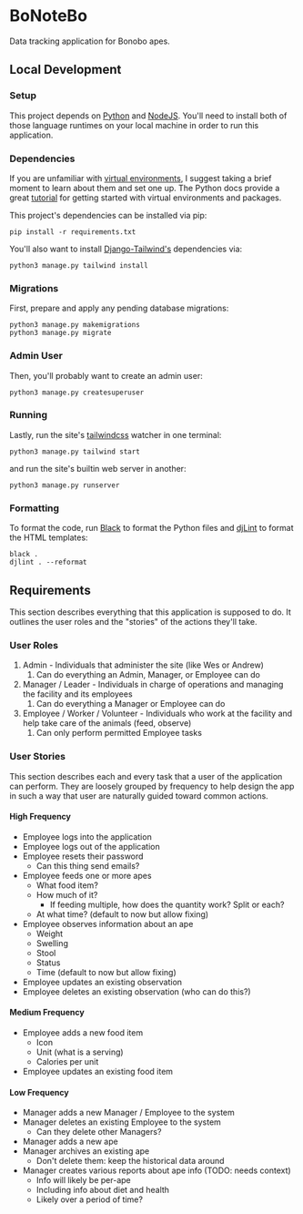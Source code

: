 # BoNoteBo

Data tracking application for Bonobo apes.

## Local Development

### Setup

This project depends on [Python](https://www.python.org/) and [NodeJS](https://nodejs.org/en).
You'll need to install both of those language runtimes on your local machine in order to run this application.

### Dependencies

If you are unfamiliar with [virtual environments](https://docs.python.org/3/library/venv.html), I suggest taking a brief moment to learn about them and set one up.
The Python docs provide a great [tutorial](https://docs.python.org/3/tutorial/venv.html) for getting started with virtual environments and packages.

This project's dependencies can be installed via pip:

```
pip install -r requirements.txt
```

You'll also want to install [Django-Tailwind's](https://django-tailwind.readthedocs.io/en/latest/installation.html) dependencies via:

```
python3 manage.py tailwind install
```

### Migrations

First, prepare and apply any pending database migrations:

```
python3 manage.py makemigrations
python3 manage.py migrate
```

### Admin User

Then, you'll probably want to create an admin user:

```
python3 manage.py createsuperuser
```

### Running

Lastly, run the site's [tailwindcss](https://tailwindcss.com/) watcher in one terminal:

```
python3 manage.py tailwind start
```

and run the site's builtin web server in another:

```
python3 manage.py runserver
```

### Formatting

To format the code, run [Black](https://github.com/psf/black) to format the Python files and [djLint](https://www.djlint.com/) to format the HTML templates:

```
black .
djlint . --reformat
```

## Requirements

This section describes everything that this application is supposed to do.
It outlines the user roles and the "stories" of the actions they'll take.

### User Roles

1. Admin - Individuals that administer the site (like Wes or Andrew)
   1. Can do everything an Admin, Manager, or Employee can do
2. Manager / Leader - Individuals in charge of operations and managing the facility and its employees
   1. Can do everything a Manager or Employee can do
3. Employee / Worker / Volunteer - Individuals who work at the facility and help take care of the animals (feed, observe)
   1. Can only perform permitted Employee tasks

### User Stories

This section describes each and every task that a user of the application can perform.
They are loosely grouped by frequency to help design the app in such a way that user are naturally guided toward common actions.

#### High Frequency

- Employee logs into the application
- Employee logs out of the application
- Employee resets their password
  - Can this thing send emails?
- Employee feeds one or more apes
  - What food item?
  - How much of it?
    - If feeding multiple, how does the quantity work? Split or each?
  - At what time? (default to now but allow fixing)
- Employee observes information about an ape
  - Weight
  - Swelling
  - Stool
  - Status
  - Time (default to now but allow fixing)
- Employee updates an existing observation
- Employee deletes an existing observation (who can do this?)

#### Medium Frequency

- Employee adds a new food item
  - Icon
  - Unit (what is a serving)
  - Calories per unit
- Employee updates an existing food item

#### Low Frequency

- Manager adds a new Manager / Employee to the system
- Manager deletes an existing Employee to the system
  - Can they delete other Managers?
- Manager adds a new ape
- Manager archives an existing ape
  - Don't delete them: keep the historical data around
- Manager creates various reports about ape info (TODO: needs context)
  - Info will likely be per-ape
  - Including info about diet and health
  - Likely over a period of time?
